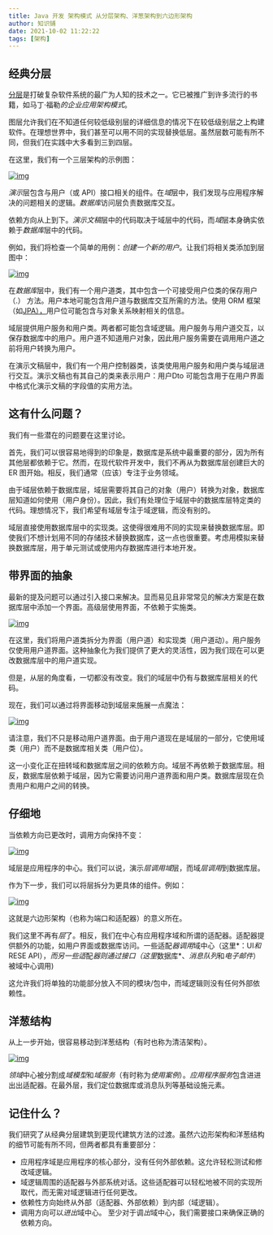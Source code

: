 ```yaml
---
title: Java 开发 架构模式 从分层架构、洋葱架构到六边形架构
author: 知识铺
date: 2021-10-02 11:22:22
tags: [架构]
---
```


## 经典分层

[分层](https://en.wikipedia.org/wiki/Multitier_architecture)是打破复杂软件系统的最广为人知的技术之一。它已被推广到许多流行的书籍，如马丁·福勒*的企业应用架构模式*。

图层允许我们在不知道任何较低级别层的详细信息的情况下在较低级别层之上构建软件。在理想世界中，我们甚至可以用不同的实现替换低层。虽然层数可能有所不同，但我们在实践中大多看到三到四层。

在这里，我们有一个三层架构的示例图：

[![img](https://cdn.jsdelivr.net/gh/zshipu/images/202110021126925.webp)](https://www.javacodegeeks.com/wp-content/uploads/2021/09/hex-arch-01.jpg)

*演示*层包含与用户（或 API）接口相关的组件。在*域*层中，我们发现与应用程序解决的问题相关的逻辑。*数据库*访问层负责数据库交互。

依赖方向从上到下。*演示文稿*层中的代码取决于域层中的代码，而*域*层本身确实依赖于*数据库*层中的代码。

例如，我们将检查一个简单的用例：*创建一个新的用户*。让我们将相关类添加到层图中：

[![img](https://cdn.jsdelivr.net/gh/zshipu/images/202110021127716.webp)](https://www.javacodegeeks.com/wp-content/uploads/2021/09/hex-arch-02.jpg)

在*数据库*层中，我们有一个用户道类，其中包含一个可接受用户位类的保存用户 （.） 方法。用户本地可能包含用户道与数据库交互所需的方法。使用 ORM 框架（如[JPA），](https://en.wikipedia.org/wiki/Jakarta_Persistence)用户位可能包含与对象关系映射相关的信息。

域层提供用户服务和用户类。两者都可能包含域逻辑。用户服务与用户道交互，以保存数据库中的用户。用户道不知道用户对象，因此用户服务需要在调用用户道之前将用户转换为用户。

在演示文稿层中，我们有一个用户控制器类，该类使用用户服务和用户类与域层进行交互。演示文稿也有其自己的类来表示用户：用户Dto 可能包含用于在用户界面中格式化演示文稿的字段值的实用方法。

## 这有什么问题？

我们有一些潜在的问题要在这里讨论。

首先，我们可以很容易地得到的印象是，数据库是系统中最重要的部分，因为所有其他层都依赖于它。然而，在现代软件开发中，我们不再从为数据库层创建巨大的 ER 图开始。相反，我们通常（应该）专注于业务领域。

由于域层依赖于数据库层，域层需要将其自己的对象（用户）转换为对象，数据库层知道如何使用（用户身份）。因此，我们有处理位于域层中的数据库层特定类的代码。理想情况下，我们希望有域层专注于域逻辑，而没有别的。

域层直接使用数据库层中的实现类。这使得很难用不同的实现来替换数据库层。即使我们不想计划用不同的存储技术替换数据库，这一点也很重要。考虑用模拟来替换数据库层，用于单元测试或使用内存数据库进行本地开发。

## 带界面的抽象

最新的提及问题可以通过引入接口来解决。显而易见且非常常见的解决方案是在数据库层中添加一个界面。高级层使用界面，不依赖于实施类。

[![img](https://cdn.jsdelivr.net/gh/zshipu/images/202110021127717.webp)](https://www.javacodegeeks.com/wp-content/uploads/2021/09/hex-arch-03.jpg)

在这里，我们将用户道类拆分为界面（用户道）和实现类（用户道动）。用户服务仅使用用户道界面。这种抽象化为我们提供了更大的灵活性，因为我们现在可以更改数据库层中的用户道实现。

但是，从层的角度看，一切都没有改变。我们的域层中仍有与数据库层相关的代码。

现在，我们可以通过将界面移动到域层来施展一点魔法：

[![img](https://cdn.jsdelivr.net/gh/zshipu/images/202110021127718.webp)](https://www.javacodegeeks.com/wp-content/uploads/2021/09/hex-arch-04.jpg)

请注意，我们不只是移动用户道界面。由于用户道现在是域层的一部分，它使用域类（用户）而不是数据库相关类（用户位）。

这一小变化正在扭转域和数据库层之间的依赖方向。域层不再依赖于数据库层。相反，数据库层依赖于域层，因为它需要访问用户道界面和用户类。数据库层现在负责用户和用户之间的转换。

## 仔细地

当依赖方向已更改时，调用方向保持不变：

[![img](https://cdn.jsdelivr.net/gh/zshipu/images/202110021127719.webp)](https://www.javacodegeeks.com/wp-content/uploads/2021/09/hex-arch-05.jpg)

域层是应用程序的中心。我们可以说，演示*层调用域*层，而域*层调用*到数据库层。

作为下一步，我们可以将层拆分为更具体的组件。例如：

[![img](https://cdn.jsdelivr.net/gh/zshipu/images/202110021127720.webp)](https://www.javacodegeeks.com/wp-content/uploads/2021/09/hex-arch-06.jpg)

这就是六边形架构（也称为端口和适配器）的意义所在。

我们这里不再有*层*了。相反，我们在中心有应用程序域和所谓的适配器。适配器提供额外的功能，如用户界面或数据库访问。一些适配*器调用*域中心（这里*：UI*和*RESE API），*而另一些适*配*器则通过接口（这里*数据库*、*消息队列*和*电子邮件*）被域中心调用)

这允许我们将单独的功能部分放入不同的模块/包中，而域逻辑则没有任何外部依赖性。

## 洋葱结构

从上一步开始，很容易移动到洋葱结构（有时也称为清洁架构）。

[![img](https://cdn.jsdelivr.net/gh/zshipu/images/202110021127721.webp)](https://www.javacodegeeks.com/wp-content/uploads/2021/09/hex-arch-07.jpg)

*领域*中心被分割成*域模型*和*域服务*（有时称为*使用案例*）。*应用程序服务*包含进进出出适配器。在最外层，我们定位数据库或消息队列等基础设施元素。

## 记住什么？

我们研究了从经典分层建筑到更现代建筑方法的过渡。虽然六边形架构和洋葱结构的细节可能有所不同，但两者都具有重要部分：

- 应用程序域是应用程序的核心部分，没有任何外部依赖。这允许轻松测试和修改域逻辑。
- 域逻辑周围的适配器与外部系统对话。这些适配器可以轻松地被不同的实现所取代，而无需对域逻辑进行任何更改。
- 依赖性方向始终从外部（适配器、外部依赖）到内部（域逻辑）。
- 调用方向可以*进出*域中心。 至少对于调*出*域中心，我们需要接口来确保正确的依赖方向。